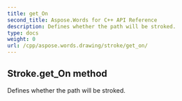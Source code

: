 ```yaml
---
title: get_On
second_title: Aspose.Words for C++ API Reference
description: Defines whether the path will be stroked. 
type: docs
weight: 0
url: /cpp/aspose.words.drawing/stroke/get_on/
---
```

## Stroke.get_On method


Defines whether the path will be stroked.


